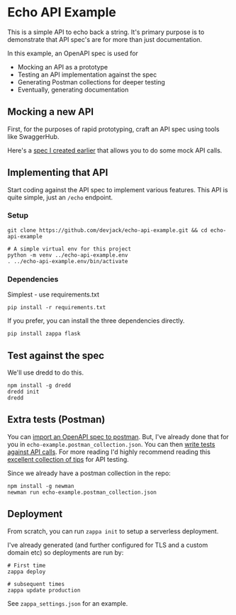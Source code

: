# Echo API Example
This is a simple API to echo back a string. It's primary purpose is to demonstrate that API spec's are for more than just documentation.

In this example, an OpenAPI spec is used for

* Mocking an API as a prototype
* Testing an API implementation against the spec
* Generating Postman collections for deeper testing
* Eventually, generating documentation

## Mocking a new API
First, for the purposes of rapid prototyping, craft an API spec using tools like SwaggerHub.

Here's a [spec I created earlier](https://app.swaggerhub.com/apis/devjack/Echo-API-Example/1.0.0) that allows you to do some mock API calls.


## Implementing that API
Start coding against the API spec to implement various features. This API is quite simple, just an `/echo` endpoint.

### Setup
```
git clone https://github.com/devjack/echo-api-example.git && cd echo-api-example

# A simple virtual env for this project
python -m venv ../echo-api-example.env
. ../echo-api-example.env/bin/activate
```

### Dependencies
Simplest - use requirements.txt

```
pip install -r requirements.txt
```

If you prefer, you can install the three dependencies directly.

```
pip install zappa flask
```

## Test against the spec
We'll use dredd to do this.

```
npm install -g dredd
dredd init
dredd
```


## Extra tests (Postman)
You can [import an OpenAPI spec to postman](https://www.getpostman.com/docs/v6/postman/collections/data_formats). But, I've already done that for you in `echo-example.postman_collection.json`.
You can then [write tests against API calls](https://www.getpostman.com/docs/v6/postman/scripts/test_scripts). For more reading I'd highly recommend reading this [excellent collection of tips](http://blog.getpostman.com/2017/07/28/api-testing-tips-from-a-postman-professional/) for API testing.

Since we already have a postman collection in the repo:

```
npm install -g newman
newman run echo-example.postman_collection.json
```

## Deployment
From scratch, you can run `zappa init` to setup a serverless deployment.

I've already generated (and further configured for TLS and a custom domain etc) so deployments are run by:

```
# First time
zappa deploy

# subsequent times
zappa update production
```

See `zappa_settings.json` for an example.
